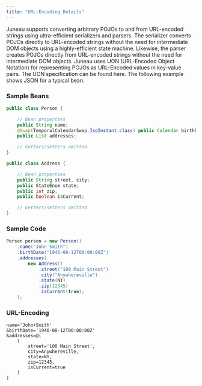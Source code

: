 ```yaml
---
title: "URL-Encoding Details"
---
```


Juneau supports converting arbitrary POJOs to and from URL-encoded strings using ultra-efficient serializers and parsers.
The serializer converts POJOs directly to URL-encoded strings without the need for intermediate DOM objects using a highly-efficient state machine.
Likewise, the parser creates POJOs directly from URL-encoded strings without the need for intermediate DOM objects.
Juneau uses UON (URL-Encoded Object Notation) for representing POJOs as URL-Encoded values in key-value pairs.
The UON specification can be found here.
The following example shows JSON for a typical bean:
### Sample Beans


```java
public class Person {

    // Bean properties
    public String name;
    @Swap(TemporalCalendarSwap.IsoInstant.class) public Calendar birthDate;
    public List addresses;

    // Getters/setters omitted
}

public class Address {

    // Bean properties
    public String street, city;
    public StateEnum state;
    public int zip;
    public boolean isCurrent;

    // Getters/setters omitted
}
```


### Sample Code


```java
Person person = new Person()
    .name("John Smith")
    .birthDate("1946-08-12T00:00:00Z")
    .addresses(
        new Address()
            .street("100 Main Street")
            .city("Anywhereville")
            .state(NY)
            .zip(12345)
            .isCurrent(true);
    );
```


### URL-Encoding


```text
name='John+Smith'
&birthDate='1946-08-12T00:00:00Z'
&addresses=@(
    (
        street='100 Main Street',
        city=Anywhereville,
        state=NY,
        zip=12345,
        isCurrent=true
    )
)

```
